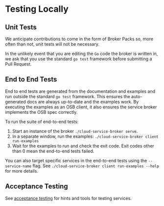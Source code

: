 # Testing Locally

## Unit Tests
We anticipate contributions to come in the form of Broker Packs so, more often than not, unit tests will not be necessary. 


In the unlikely event that you are editing the `Go` code the broker is written in, we ask that you use the standard `go test` framework before submitting a Pull Request.

## End to End Tests
End to end tests are generated from the documentation and examples and run outside the standard `go test` framework.
This ensures the auto-generated docs are always up-to-date and the examples work.
By executing the examples as an OSB client, it also ensures the service broker implements the OSB spec correctly.

To run the suite of end-to-end tests:

1. Start an instance of the broker `./cloud-service-broker serve`.
2. In a separate window, run the examples: `./cloud-service-broker client run-examples`
3. Wait for the examples to run and check the exit code. Exit codes other than 0 mean the end-to-end tests failed.

You can also target specific services in the end-to-end tests using the `--service-name` flag.
See `./cloud-service-broker client run-examples --help` for more details.

## Acceptance Testing

See [acceptance testing](acceptance-tests/README.md) for hints and tools for testing services.
